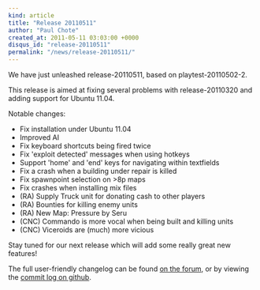 ```yaml
---
kind: article
title: "Release 20110511"
author: "Paul Chote"
created_at: 2011-05-11 03:03:00 +0000
disqus_id: "release-20110511"
permalink: "/news/release-20110511/"
---
```


We have just unleashed release-20110511, based on playtest-20110502-2.

This release is aimed at fixing several problems with release-20110320 and adding support for Ubuntu 11.04.

Notable changes:

* Fix installation under Ubuntu 11.04
* Improved AI
* Fix keyboard shortcuts being fired twice
* Fix 'exploit detected' messages when using hotkeys
* Support 'home' and 'end' keys for navigating within textfields
* Fix a crash when a building under repair is killed
* Fix spawnpoint selection on >8p maps
* Fix crashes when installing mix files
* (RA) Supply Truck unit for donating cash to other players
* (RA) Bounties for killing enemy units
* (RA) New Map: Pressure by Seru
* (CNC) Commando is more vocal when being built and killing units
* (CNC) Viceroids are (much) more vicious

Stay tuned for our next release which will add some really great new features!

The full user-friendly changelog can be found [on the forum](https://forum.openra.net/viewtopic.php?t=14844), or by viewing the [commit log on github](https://github.com/OpenRA/OpenRA/commits/release-20110511).